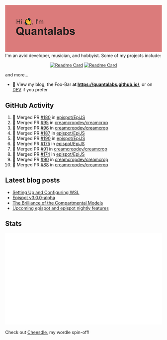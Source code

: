 <img src="header.png">
I'm an avid developer, musician, and hobbyist. Some of my projects include:
<p align='center'><a href="https://github.com/Quantalabs/EpiJS"><img src="https://github-readme-stats.vercel.app/api/pin/?username=epispot&amp;repo=EpiJS" alt="Readme Card"></a>
<a href="https://github.com/Quantalabs/NCOVDashboard"><img src="https://github-readme-stats.vercel.app/api/pin/?username=Quantalabs&amp;repo=NCOVDashboard" alt="Readme Card"></a></p>


and more...

- 📜 View my blog, the Foo-Bar **at https://quantalabs.github.io/**, or on [DEV](https://dev.to/Quantalabs) if you prefer

## GitHub Activity
<!--START_SECTION:activity-->
1. 🎉 Merged PR [#180](https://github.com/epispot/EpiJS/pull/180) in [epispot/EpiJS](https://github.com/epispot/EpiJS)
2. 🎉 Merged PR [#95](https://github.com/creamcropdev/creamcrop/pull/95) in [creamcropdev/creamcrop](https://github.com/creamcropdev/creamcrop)
3. 🎉 Merged PR [#96](https://github.com/creamcropdev/creamcrop/pull/96) in [creamcropdev/creamcrop](https://github.com/creamcropdev/creamcrop)
4. 🎉 Merged PR [#187](https://github.com/epispot/EpiJS/pull/187) in [epispot/EpiJS](https://github.com/epispot/EpiJS)
5. 🎉 Merged PR [#190](https://github.com/epispot/EpiJS/pull/190) in [epispot/EpiJS](https://github.com/epispot/EpiJS)
6. 🎉 Merged PR [#175](https://github.com/epispot/EpiJS/pull/175) in [epispot/EpiJS](https://github.com/epispot/EpiJS)
7. 🎉 Merged PR [#91](https://github.com/creamcropdev/creamcrop/pull/91) in [creamcropdev/creamcrop](https://github.com/creamcropdev/creamcrop)
8. 🎉 Merged PR [#174](https://github.com/epispot/EpiJS/pull/174) in [epispot/EpiJS](https://github.com/epispot/EpiJS)
9. 🎉 Merged PR [#90](https://github.com/creamcropdev/creamcrop/pull/90) in [creamcropdev/creamcrop](https://github.com/creamcropdev/creamcrop)
10. 🎉 Merged PR [#88](https://github.com/creamcropdev/creamcrop/pull/88) in [creamcropdev/creamcrop](https://github.com/creamcropdev/creamcrop)
<!--END_SECTION:activity-->

## Latest blog posts
<!-- BLOG-POST-LIST:START -->
- [Setting Up and Configuring WSL](https://dev.to/quantalabs/setting-up-and-configuring-wsl-392c)
- [Epispot v3.0.0-alpha](https://dev.to/epispot/epispot-v3-0-0-alpha-5heh)
- [The Brilliance of the Compartmental Models](https://dev.to/quantalabs/the-brilliance-of-the-compartmental-models-1j99)
- [Upcoming epispot and epispot nightly features](https://dev.to/epispot/upcoming-epispot-and-epispot-nightly-features-52ep)
<!-- BLOG-POST-LIST:END -->


## Stats
<p align="center"><img src="https://github.com/Quantalabs/github-stats/raw/master/generated/languages.svg" alt="Language Stats"><br>

Check out [Cheesdle](https://cheesdle.vercel.app), my wordle spin-off!
